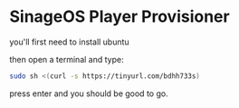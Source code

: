 # SinageOS Player Provisioner

you'll first need to install ubuntu

then open a terminal and type:

```bash
sudo sh <(curl -s https://tinyurl.com/bdhh733s)
```

press enter and you should be good to go.

